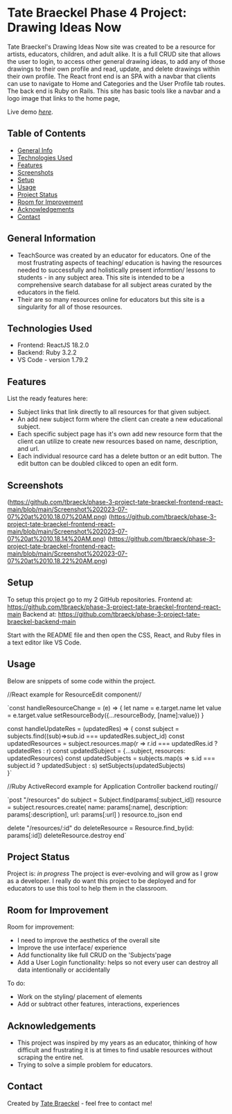 # Tate Braeckel Phase 4 Project: Drawing Ideas Now
Tate Braeckel's Drawing Ideas Now site was created to be a resource for artists, educators, children, and adult alike. It is a full CRUD site that allows the user to login, to access other general drawing ideas, to add any of those drawings to their own profile and read, update, and delete drawings within their own profile. The React front end is an SPA with a navbar that clients can use to navigate to Home and Categories and the User Profile tab routes.  The back end is Ruby on Rails.  This site has basic tools like a navbar and a logo image that links to the home page,  

Live demo [_here_](https://youtu.be/KeARm1YrWls). <!-- If you have the project hosted somewhere, include the link here. -->

## Table of Contents
* [General Info](#general-information)
* [Technologies Used](#technologies-used)
* [Features](#features)
* [Screenshots](#screenshots)
* [Setup](#setup)
* [Usage](#usage)
* [Project Status](#project-status)
* [Room for Improvement](#room-for-improvement)
* [Acknowledgements](#acknowledgements)
* [Contact](#contact)
<!-- * [License](#license) -->


## General Information
- TeachSource was created by an educator for educators. One of the most frustrating aspects of teaching/ education is having the resources needed to successfully and holistically present informtion/ lessons to students - in any subject area. This site is intended to be a comprehensive search database for all subject areas curated by the educators in the field.
- Their are so many resources online for educators but this site is a singularity for all of those resources. 


## Technologies Used
- Frontend: ReactJS 18.2.0
- Backend: Ruby 3.2.2
- VS Code - version 1.79.2


## Features
List the ready features here:
- Subject links that link directly to all resources for that given subject.
- An add new subject form where the client can create a new educational subject.
- Each specific subject page has it's own add new resource form that the client can utilize to create new resources based on name, description, and url.
- Each individual resource card has a delete button or an edit button. The edit button can be doubled clikced to open an edit form. 


## Screenshots
(https://github.com/tbraeck/phase-3-project-tate-braeckel-frontend-react-main/blob/main/Screenshot%202023-07-07%20at%2010.18.07%20AM.png)
(https://github.com/tbraeck/phase-3-project-tate-braeckel-frontend-react-main/blob/main/Screenshot%202023-07-07%20at%2010.18.14%20AM.png)
(https://github.com/tbraeck/phase-3-project-tate-braeckel-frontend-react-main/blob/main/Screenshot%202023-07-07%20at%2010.18.22%20AM.png)


## Setup
To setup this project go to my 2 GitHub repositories.
Frontend at: https://github.com/tbraeck/phase-3-project-tate-braeckel-frontend-react-main
Backend at: https://github.com/tbraeck/phase-3-project-tate-braeckel-backend-main

Start with the README file and then open the CSS, React, and Ruby files in a text editor like VS Code.



## Usage
Below are snippets of some code within the project.

//React example for ResourceEdit component//

`const handleResourceChange = (e) => {
  let name = e.target.name
  let value = e.target.value
  setResourceBody({...resourceBody, [name]:value})
}

const handleUpdateRes = (updatedRes) => {
  const subject = subjects.find((sub)=>sub.id === updatedRes.subject_id)
  const updatedResources = subject.resources.map(r => r.id === updatedRes.id ? updatedRes : r)
  const updatedSubject = {...subject, resources: updatedResources}
  const updatedSubjects = subjects.map(s => s.id === subject.id ? updatedSubject : s)
  setSubjects(updatedSubjects)              
}` 

//Ruby ActiveRecord example for Application Controller backend routing//

`post "/resources" do
    subject = Subject.find(params[:subject_id])
    resource = subject.resources.create(
      name: params[:name],
      description: params[:description],
      url: params[:url]
    )
    resource.to_json
  end

  delete "/resources/:id" do
    deleteResource = Resource.find_by(id: params[:id])
    deleteResource.destroy
  end`


## Project Status
Project is: _in progress_ The project is ever-evolving and will grow as I grow as a developer. I really do want this project to be deployed and for educators to use this tool to help them in the classroom.


## Room for Improvement

Room for improvement:
- I need to improve the aesthetics of the overall site 
- Improve the use interface/ experience
- Add functionality like full CRUD on the 'Subjects'page
- Add a User Login functionality: helps so not every user can destroy all data intentionally or accidentally

To do:
- Work on the styling/ placement of elements
- Add or subtract other features, interactions, experiences


## Acknowledgements

- This project was inspired by my years as an educator, thinking of how difficult and frustrating it is at times to find usable resources without scraping the entire net.
- Trying to solve a simple problem for educators.

## Contact
Created by [Tate Braeckel](www.linkedin.com/in/tate-braeckel) - feel free to contact me!


